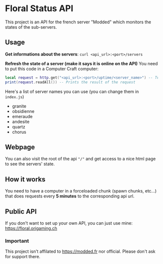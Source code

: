 # Floral Status API

This project is an API for the french server "Modded" which monitors the states of the sub-servers.

## Usage

__Get informations about the servers__:
`curl <api_url>:<port>/servers`

__Refresh the state of a server (make it says it is online on the API)__
You need to put this code in a Computer Craft computer:
```lua
local request = http.get("<api_url>:<port>/uptime/<server_name>") -- Tell the API that the server is online
print(request.readAll()) -- Prints the result of the request
```

Here's a list of server names you can use (you can change them in `index.js`)
- granite
- obsidienne
- emeraude
- andesite
- quartz
- chorus

## Webpage

You can also visit the root of the api `"/"` and get access to a nice html page to see the servers' state.

## How it works

You need to have a computer in a forceloaded chunk (spawn chunks, etc...) that does requests every **5 minutes** to the corresponding api url.

## Public API

If you don't want to set up your own API, you can just use mine: https://floral.origaming.ch

### Important

This project isn't affilated to https://modded.fr nor official. Please don't ask for support there.